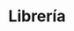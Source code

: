 ---
title: "Librería"
url: /ciudad-autonoma-de-buenos-aires/libreria-avenida-martin-garcia/
shop: libros
---